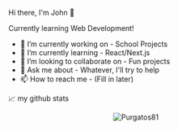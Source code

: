 Hi there, I'm John 👋


Currently learning Web Development!

- 🔭 I’m currently working on - School Projects
- 🌱 I’m currently learning - React/Next.js
- 👯 I’m looking to collaborate on - Fun projects
- 💬 Ask me about - Whatever, I'll try to help
- 📫 How to reach me - (Fill in later)  

📈 my github stats

<p align="center"> <img src="https://github-readme-stats.vercel.app/api?username=Purgatos81&show_icons=true&theme=gotham" alt="Purgatos81" />
